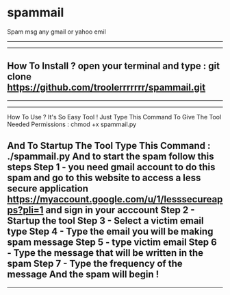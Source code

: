 # spammail
Spam msg any gmail or yahoo emil
 ______________________________________________________________________________________
---------------------------------------------------------
 How To Install ?
 open your terminal and type : git clone https://github.com/troolerrrrrrr/spammail.git
---------------------------------------------------------
________________________________________________
----------------------------------------
How To Use ?
It's So Easy Tool ! 
Just Type This Command To Give The Tool Needed Permissions :
chmod +x spammail.py

And To Startup The Tool Type This Command :
./spammail.py
And to start the spam 
follow this steps
Step 1 -
you need gmail account to do this spam
and go to this website to access a less secure application
https://myaccount.google.com/u/1/lesssecureapps?pli=1
and sign in your acccount
Step 2 - 
Startup the tool
Step 3 - 
Select a victim email type
Step 4 - 
Type the email you will be making spam message
Step 5 -
type victim email
Step 6 - 
Type the message that will be written in the spam
Step 7 -
Type the frequency of the message
And the spam will begin !
-----------------------------------------
________________________________________________
